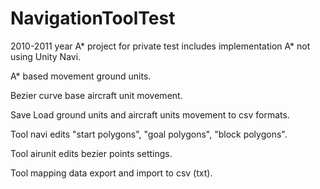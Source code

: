 # NavigationToolTest

2010-2011 year A* project for private test includes implementation A* not using Unity Navi.

A* based movement ground units.

Bezier curve base aircraft unit movement.

Save Load ground units and aircraft units movement to csv formats.

Tool navi edits "start polygons", "goal polygons", "block polygons". 

Tool airunit edits bezier points settings.

Tool mapping data export and import to csv (txt).

